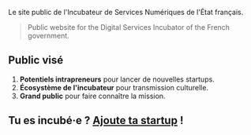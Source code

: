 Le site public de l'Incubateur de Services Numériques de l'État français.

> Public website for the Digital Services Incubator of the French government.


## Public visé

1. **Potentiels intrapreneurs** pour lancer de nouvelles startups.
2. **Écosystème de l'incubateur** pour transmission culturelle.
3. **Grand public** pour faire connaître la mission.


## Tu es incubé·e ? [Ajoute ta startup](https://github.com/sgmap/sgmap.github.io/blob/master/CONTRIBUTING.md) !
